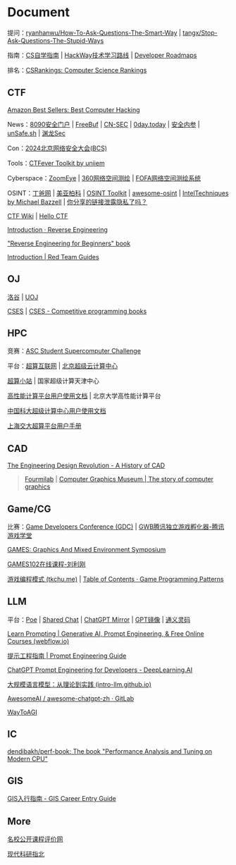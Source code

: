 # Document

提问：[ryanhanwu/How-To-Ask-Questions-The-Smart-Way](https://github.com/ryanhanwu/How-To-Ask-Questions-The-Smart-Way) | [tangx/Stop-Ask-Questions-The-Stupid-Ways](https://github.com/tangx/Stop-Ask-Questions-The-Stupid-Ways)

指南：[CS自学指南](https://csdiy.wiki/) | [HackWay技术学习路线](https://hackway.org/) | [Developer Roadmaps](https://roadmap.sh/)

排名：[CSRankings: Computer Science Rankings](https://csrankings.org/)

## CTF

[Amazon Best Sellers: Best Computer Hacking](https://www.amazon.com/gp/bestsellers/books/3648/ref=pd_zg_hrsr_books)

News：[8090安全门户](https://www.8090-sec.com/) | [FreeBuf](https://www.freebuf.com/) | [CN-SEC](https://cn-sec.com/) | [0day.today](https://cn.0day.today/) | [安全内参](https://www.secrss.com/) | [unSafe.sh](https://buaq.net/) | [渊龙Sec](https://dh.aabyss.cn/)

Con：[2024北京网络安全大会(BCS)](https://bcs.qianxin.com/)

Tools：[CTFever Toolkit by uniiem](https://ctfever.uniiem.com/)

Cyberspace：[ZoomEye](https://www.zoomeye.org/) | [360网络空间测绘](https://quake.360.net/quake/#/index) | [FOFA网络空间测绘系统](https://fofa.info/)

OSINT：[丁爸网](http://dingba.top/) | [美亚柏科](https://www.300188.cn/) | [OSINT Toolkit](https://i-intelligence.eu/resources/osint-toolkit) | [awesome-osint](https://github.com/jivoi/awesome-osint) | [IntelTechniques by Michael Bazzell](https://inteltechniques.com/index.html) | [你分享的链接泄露隐私了吗？](https://uid.ejfkdev.com/)

[CTF Wiki](https://ctf-wiki.org/) | [Hello CTF](https://hello-ctf.com/)

[Introduction · Reverse Engineering](https://0xinfection.github.io/reversing/)

["Reverse Engineering for Beginners" book](https://beginners.re/)

[Introduction | Red Team Guides](https://book.redteamguides.com/)

## OJ

[洛谷](https://www.luogu.com.cn/) | [UOJ](https://uoj.ac/)

[CSES](https://cses.fi/) | [CSES - Competitive programming books](https://cses.fi/book/index.php)

## HPC

竞赛：[ASC Student Supercomputer Challenge](http://www.asc-events.org/)

平台：[超算互联网](https://www.scnet.cn/ui/mall/) | [北京超级云计算中心](http://www.blsc.cn/)

[超算小站](https://nscc.mrzhenggang.com/) | 国家超级计算天津中心

[高性能计算平台用户使用文档](https://hpc.pku.edu.cn/_book/) | 北京大学高性能计算平台

[中国科大超级计算中心用户使用文档](https://scc.ustc.edu.cn/zlsc/user_doc/html/index.html)

[上海交大超算平台用户手册](https://docs.hpc.sjtu.edu.cn/index.html)

## CAD

[The Engineering Design Revolution - A History of CAD](https://www.shapr3d.com/blog/history-of-cad)

> [Fourmilab](https://www.fourmilab.ch/) | [Computer Graphics Museum | The story of computer graphics](https://computergraphicsmuseum.org/)

## Game/CG

比赛：[Game Developers Conference (GDC)](https://gdconf.com/) | [GWB腾讯独立游戏孵化器-腾讯游戏学堂](https://gwb.tencent.com/)

[GAMES: Graphics And Mixed Environment Symposium](https://games-cn.org/)

[GAMES102在线课程-刘利刚](http://staff.ustc.edu.cn/~lgliu/Courses/GAMES102_2020/default.html)

[游戏编程模式 (tkchu.me)](https://gpp.tkchu.me/) | [Table of Contents · Game Programming Patterns](https://gameprogrammingpatterns.com/contents.html)

## LLM

平台：[Poe](https://poe.com/) | [Shared Chat](https://sharedchat.fun/) | [ChatGPT Mirror](https://ai.44vl.cc/) | [GPT镜像](https://go.gptdsb.com/list) | [通义灵码](https://tongyi.aliyun.com/lingma/)

[Learn Prompting | Generative AI, Prompt Engineering, & Free Online Courses (webflow.io)](https://learn-prompting.webflow.io/)

[提示工程指南 | Prompt Engineering Guide](https://www.promptingguide.ai/zh)

[ChatGPT Prompt Engineering for Developers - DeepLearning.AI](https://www.deeplearning.ai/short-courses/chatgpt-prompt-engineering-for-developers/)

[大规模语言模型：从理论到实践 (intro-llm.github.io)](https://intro-llm.github.io/)

[AwesomeAI / awesome-chatgpt-zh · GitLab](https://gitlab.com/awesomeai/awesome-chatgpt-zh)

[WayToAGI](https://new.waytoagi.com/)

## IC

[dendibakh/perf-book: The book "Performance Analysis and Tuning on Modern CPU"](https://github.com/dendibakh/perf-book)

## GIS

[GIS入行指南 - GIS Career Entry Guide](https://gis-career-entry-guide.readthedocs.io/zh-cn/latest/)

## More

[名校公开课程评价网](https://conanhujinming.github.io/comments-for-awesome-courses/)

[现代科研指北](https://bookdown.org/yufree/sciguide/)
